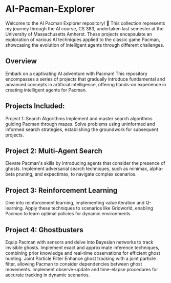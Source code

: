 # AI-Pacman-Explorer
Welcome to the AI Pacman Explorer repository! 🚀 This collection represents my journey through the AI course, CS 383, undertaken last semester at the University of Massachusetts Amherst. These projects encapsulate an exploration of various AI techniques applied to the classic game Pacman, showcasing the evolution of intelligent agents through different challenges.

## Overview
Embark on a captivating AI adventure with Pacman! This repository encompasses a series of projects that gradually introduce fundamental and advanced concepts in artificial intelligence, offering hands-on experience in creating intelligent agents for Pacman.

## Projects Included:
Project 1: Search Algorithms
Implement and master search algorithms guiding Pacman through mazes. Solve problems using uninformed and informed search strategies, establishing the groundwork for subsequent projects.

## Project 2: Multi-Agent Search
Elevate Pacman's skills by introducing agents that consider the presence of ghosts. Implement adversarial search techniques, such as minimax, alpha-beta pruning, and expectimax, to navigate complex scenarios.

## Project 3: Reinforcement Learning
Dive into reinforcement learning, implementing value iteration and Q-learning. Apply these techniques to scenarios like Gridworld, enabling Pacman to learn optimal policies for dynamic environments.

## Project 4: Ghostbusters
Equip Pacman with sensors and delve into Bayesian networks to track invisible ghosts. Implement exact and approximate inference techniques, combining prior knowledge and real-time observations for efficient ghost hunting. Joint Particle Filter Enhance ghost tracking with a joint particle filter, allowing Pacman to consider dependencies between ghost movements. Implement observe-update and time-elapse procedures for accurate tracking in dynamic scenarios.
